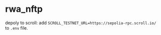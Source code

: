 # rwa_nftp

depoly to scroll:
add `SCROLL_TESTNET_URL=https://sepolia-rpc.scroll.io/` to `.env` file.
